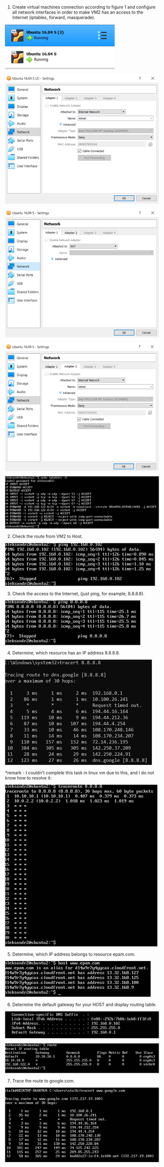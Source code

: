 1. Create virtual machines connection according to figure 1 and configure all network interfaces in order to make VM2 has an access to the Internet (iptables, forward, masquerade).

![Image 1](img/1.png)


![Image 2](img/2.png)


![Image 3](img/3.png)


![Image 4](img/4.png)


![Image 13](img/13.png)


2. Check the route from VM2 to Host.

![Image 5](img/5.png)


3. Check the access to the Internet, (just ping, for example, 8.8.8.8).

![Image 6](img/6.png)


4. Determine, which resource has an IP address 8.8.8.8.

![Image 7](img/7.png)


*remark - I couldn't complete this task in linux vm due to this, and I do not know how to resolve it:

![Image 8](img/8.png)


5. Determine, which IP address belongs to resource epam.com.

![Image 9](img/9.png)


6. Determine the default gateway for your HOST and display routing table.

![Image 10](img/10.png)


![Image 11](img/11.png)


7. Trace the route to google.com.

![Image 12](img/12.png)